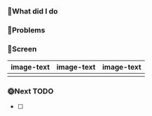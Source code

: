 ### 🥚What did I do


### 🍠Problems


### 🍟Screen

|image-text|image-text| image-text|
|---|---|---|
| | | |

### 🌞Next TODO
- [ ]